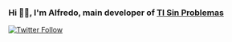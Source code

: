 ### Hi 👋🏽, I'm Alfredo, main developer of [TI Sin Problemas][website]

[![Twitter Follow](https://img.shields.io/twitter/follow/Ahuahuachi?color=1DA1F2&label=%40Ahuahuachi&logo=twitter&style=for-the-badge)](https://twitter.com/Ahuahuachi)

<!-- Links -->

[website]: https://tisinproblemas.com
